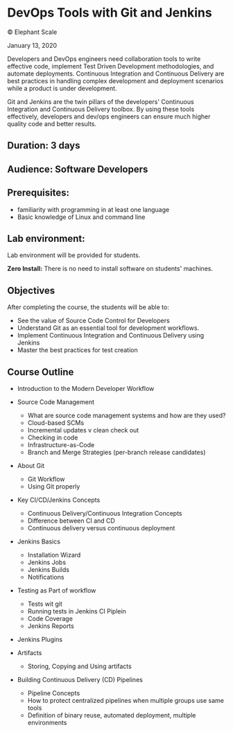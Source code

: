   # DevOps Tools with Git and Jenkins

© Elephant Scale

January 13, 2020

Developers and DevOps engineers need collaboration tools to write effective code,
implement Test Driven Development methodologies, and automate deployments. Continuous Integration and
Continuous Delivery are best practices in handling complex development and
deployment scenarios while a product is under development.

Git and Jenkins are the twin pillars of the developers' Continuous Integration and
Continuous Delivery toolbox.  By using these tools effectively, developers and dev/ops
engineers can ensure much higher quality code and better results.


## Duration: 3 days
## Audience: Software Developers
## Prerequisites:
 * familiarity with programming in at least one language
 * Basic knowledge of Linux and command line

## Lab environment:
Lab environment will be provided for students.  

**Zero Install:** There is no need to install software on students' machines.


## Objectives

After completing the course, the students will be able to:
 * See the value of Source Code Control for Developers
 * Understand Git as an essential tool for development workflows.
 * Implement Continuous Integration and Continuous Delivery using Jenkins
 * Master the best practices for test creation


## Course Outline

 * Introduction to the Modern Developer Workflow

 * Source Code Management
     - What are source code management systems and how are they used?
     - Cloud-based SCMs
     - Incremental updates v clean check out
     - Checking in code
     - Infrastructure-as-Code
     - Branch and Merge Strategies (per-branch release candidates)

* About Git
     - Git Workflow
     - Using Git properly

 * Key CI/CD/Jenkins Concepts
     - Continuous Delivery/Continuous Integration Concepts
     - Difference between CI and CD
     - Continuous delivery versus continuous deployment


 * Jenkins Basics
     - Installation Wizard
     - Jenkins Jobs
     - Jenkins Builds
     - Notifications


 * Testing as Part of workflow
     - Tests wit git
     - Running tests in Jenkins CI Piplein
     - Code Coverage
     - Jenkins Reports

 * Jenkins Plugins

 * Artifacts
     - Storing, Copying and Using artifacts

 * Building Continuous Delivery (CD) Pipelines
     - Pipeline Concepts
     - How to protect centralized pipelines when multiple groups use same tools
     - Definition of binary reuse, automated deployment, multiple environments
